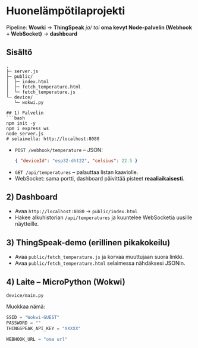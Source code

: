 # Huonelämpötilaprojekti 
Pipeline:
**Wowki** → **ThingSpeak** *ja/ tai* **oma kevyt Node-palvelin (Webhook + WebSocket)** → **dashboard**

## Sisältö
```
.
├─ server.js             
├─ public/
│  ├─ index.html         
│  ├─ fetch_temperature.html
│  └─ fetch_temperature.js
└─ device/
   └─ wokwi.py             

## 1) Palvelin 
```bash
npm init -y
npm i express ws
node server.js
# selaimella: http://localhost:8080
```
- `POST /webhook/temperature` – JSON:
  ```json
  { "deviceId": "esp32-dht22", "celsius": 22.5 }
  ```
- `GET /api/temperatures` – palauttaa listan kaaviolle.
- WebSocket: sama portti, dashboard päivittää pisteet **reaaliaikaisesti**.

## 2) Dashboard
- Avaa `http://localhost:8080` → `public/index.html`
- Hakee alkuhistorian `/api/temperatures` ja kuuntelee WebSocketia uusille näytteille.

## 3) ThingSpeak-demo (erillinen pikakokeilu)
- Avaa `public/fetch_temperature.js` ja korvaa muuttujaan suora linkki.
- Avaa `public/fetch_temperature.html` selaimessa nähdäksesi JSONin.

## 4) Laite – MicroPython (Wokwi)
`device/main.py` 

Muokkaa nämä:
```python
SSID = "Wokwi-GUEST"
PASSWORD = ""
THINGSPEAK_API_KEY = "XXXXX"

WEBHOOK_URL = "oma url" 
```

